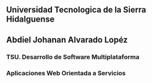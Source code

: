 ## Universidad Tecnologica de la Sierra Hidalguense

## Abdiel Johanan Alvarado Lopéz 

### TSU. Desarrollo de Software Multiplataforma

### Aplicaciones Web Orientada a Servicios


